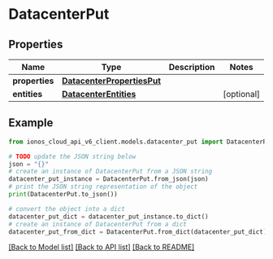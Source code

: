# DatacenterPut


## Properties

Name | Type | Description | Notes
------------ | ------------- | ------------- | -------------
**properties** | [**DatacenterPropertiesPut**](DatacenterPropertiesPut.md) |  | 
**entities** | [**DatacenterEntities**](DatacenterEntities.md) |  | [optional] 

## Example

```python
from ionos_cloud_api_v6_client.models.datacenter_put import DatacenterPut

# TODO update the JSON string below
json = "{}"
# create an instance of DatacenterPut from a JSON string
datacenter_put_instance = DatacenterPut.from_json(json)
# print the JSON string representation of the object
print(DatacenterPut.to_json())

# convert the object into a dict
datacenter_put_dict = datacenter_put_instance.to_dict()
# create an instance of DatacenterPut from a dict
datacenter_put_from_dict = DatacenterPut.from_dict(datacenter_put_dict)
```
[[Back to Model list]](../README.md#documentation-for-models) [[Back to API list]](../README.md#documentation-for-api-endpoints) [[Back to README]](../README.md)



